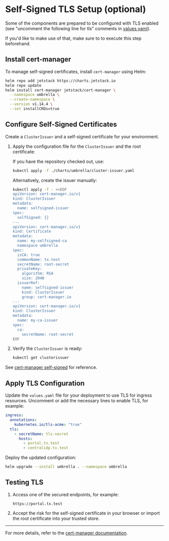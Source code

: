
# Self-Signed TLS Setup (optional)

Some of the components are prepared to be configured with TLS enabled (see "uncomment the following line for tls" comments in [values.yaml](./values.yaml)).

If you'd like to make use of that, make sure to to execute this step beforehand.

## Install cert-manager

To manage self-signed certificates, install `cert-manager` using Helm:

```bash
helm repo add jetstack https://charts.jetstack.io
helm repo update
helm install cert-manager jetstack/cert-manager \
  --namespace umbrella \
  --create-namespace \
  --version v1.14.4 \
  --set installCRDs=true
```

## Configure Self-Signed Certificates

Create a `ClusterIssuer` and a self-signed certificate for your environment.

1. Apply the configuration file for the `ClusterIssuer` and the root certificate:

   If you have the repository checked out, use:
   ```bash
   kubectl apply -f ./charts/umbrella/cluster-issuer.yaml
   ```

   Alternatively, create the issuer manually:
   ```bash
   kubectl apply -f - <<EOF
   apiVersion: cert-manager.io/v1
   kind: ClusterIssuer
   metadata:
     name: selfsigned-issuer
   spec:
     selfSigned: {}
   ---
   apiVersion: cert-manager.io/v1
   kind: Certificate
   metadata:
     name: my-selfsigned-ca
     namespace umbrella
   spec:
     isCA: true
     commonName: tx.test
     secretName: root-secret
     privateKey:
       algorithm: RSA
       size: 2048
     issuerRef:
       name: selfsigned-issuer
       kind: ClusterIssuer
       group: cert-manager.io
   ---
   apiVersion: cert-manager.io/v1
   kind: ClusterIssuer
   metadata:
     name: my-ca-issuer
   spec:
     ca:
       secretName: root-secret
   EOF
   ```

2. Verify the `ClusterIssuer` is ready:
   ```bash
   kubectl get clusterissuer
   ```

See [cert-manager self-signed](https://cert-manager.io/docs/configuration/selfsigned) for reference.

## Apply TLS Configuration

Update the `values.yaml` file for your deployment to use TLS for ingress resources. Uncomment or add the necessary lines to enable TLS, for example:

```yaml
ingress:
  annotations:
    kubernetes.io/tls-acme: "true"
  tls:
    - secretName: tls-secret
      hosts:
        - portal.tx.test
        - centralidp.tx.test
```

Deploy the updated configuration:
```bash
helm upgrade --install umbrella . --namespace umbrella
```

## Testing TLS

1. Access one of the secured endpoints, for example:
   ```
   https://portal.tx.test
   ```
2. Accept the risk for the self-signed certificate in your browser or import the root certificate into your trusted store.

---

For more details, refer to the [cert-manager documentation](https://cert-manager.io/docs/configuration/selfsigned).
